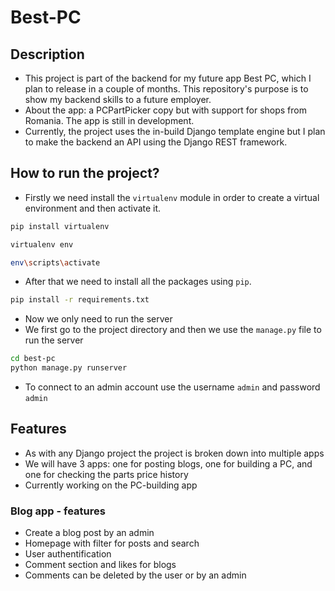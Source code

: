 # Best-PC

## Description

- This project is part of the backend for my future app Best PC, which I plan to release in a couple of months. This repository's purpose is to show my backend skills to a future employer.
- About the app: a PCPartPicker copy but with support for shops from Romania. The app is still in development.
- Currently, the project uses the in-build Django template engine but I plan to make the backend an API using the Django REST framework.

## How to run the project?

- Firstly we need install the `virtualenv` module in order to create a virtual environment and then activate it.

```bash
pip install virtualenv

virtualenv env

env\scripts\activate
```

- After that we need to install all the packages using `pip`.

```bash
pip install -r requirements.txt
```

- Now we only need to run the server
- We first go to the project directory and then we use the `manage.py` file to run the server

```bash
cd best-pc
python manage.py runserver
```

- To connect to an admin account use the username `admin` and password `admin`

## Features

- As with any Django project the project is broken down into multiple apps
- We will have 3 apps: one for posting blogs, one for building a PC, and one for checking the parts price history
- Currently working on the PC-building app

### Blog app - features

- Create a blog post by an admin
- Homepage with filter for posts and search
- User authentification
- Comment section and likes for blogs
- Comments can be deleted by the user or by an admin
